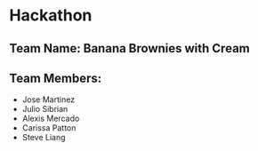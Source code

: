# Hackathon

## Team Name: Banana Brownies with Cream

## Team Members:
*  Jose Martinez
*  Julio Sibrian
*  Alexis Mercado
*  Carissa Patton
*  Steve Liang
